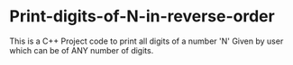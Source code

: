 # Print-digits-of-N-in-reverse-order
This is a C++ Project code to print all digits of a number 'N' Given by  user which can be of ANY number of digits.
